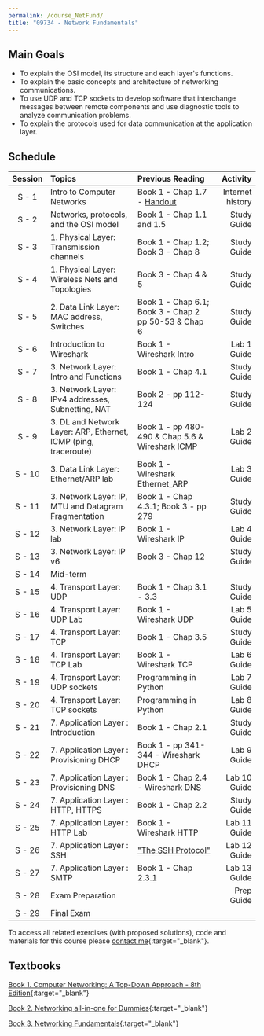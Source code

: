 ```yaml
---
permalink: /course_NetFund/
title: "09734 - Network Fundamentals"
---
```

## Main Goals

- To explain the OSI model, its structure and each layer's functions.
- To explain the basic concepts and architecture of networking communications.
- To use UDP and TCP sockets to develop software that interchange messages between remote components and use diagnostic tools to analyze communication problems.
- To explain the protocols used for data communication at the application layer. 

## Schedule

|     Session      | Topics                                                          | Previous Reading                                                                                                  |         Activity |
|:----------------:|:----------------------------------------------------------------|:------------------------------------------------------------------------------------------------------------------|-----------------:|
|      S - 1       | Intro to Computer Networks                                      | Book 1 - Chap 1.7 - [Handout](https://drive.google.com/file/d/15_SOgCJVZTcGGD3K5M7ICyLm3hT_rSxD/view?usp=sharing) | Internet history |
|      S - 2       | Networks, protocols, and the OSI model                          | Book 1 - Chap 1.1 and 1.5                                                                                         |      Study Guide |
|      S - 3       | 1. Physical Layer: Transmission channels                        | Book 1 - Chap 1.2; Book 3 - Chap 8                                                                                |      Study Guide |
|      S - 4       | 1. Physical Layer: Wireless Nets and Topologies                 | Book 3 - Chap 4 & 5                                                                                               |      Study Guide |
|      S - 5       | 2. Data Link Layer: MAC address, Switches                       | Book 1 - Chap 6.1; Book 3 - Chap 2 pp 50-53 & Chap 6                                                              |      Study Guide |
|      S - 6       | Introduction to Wireshark                                       | Book 1 - Wireshark Intro                                                                                          |      Lab 1 Guide |
|      S - 7       | 3. Network Layer: Intro and Functions                           | Book 1 - Chap 4.1                                                                                                 |      Study Guide |
|      S - 8       | 3. Network Layer: IPv4 addresses, Subnetting, NAT               | Book 2 - pp 112-124                                                                                               |      Study Guide |
|      S - 9       | 3. DL and Network Layer: ARP, Ethernet, ICMP (ping, traceroute) | Book 1 - pp 480- 490 & Chap 5.6 & Wireshark ICMP                                                                  |      Lab 2 Guide |
|      S - 10      | 3. Data Link Layer: Ethernet/ARP lab                            | Book 1 - Wireshark Ethernet_ARP                                                                                   |      Lab 3 Guide |
|      S - 11      | 3. Network Layer: IP, MTU and Datagram Fragmentation            | Book 1 - Chap 4.3.1; Book 3 - pp 279                                                                              |      Study Guide |
|      S - 12      | 3. Network Layer: IP lab                                        | Book 1 - Wireshark IP                                                                                             |      Lab 4 Guide |
|      S - 13      | 3. Network Layer: IP v6                                         | Book 3 - Chap 12                                                                                                  |      Study Guide |
|      S - 14      | Mid-term                                                        |                                                                                                                   |                  |
|      S - 15      | 4. Transport Layer: UDP                                         | Book 1 - Chap 3.1 - 3.3                                                                                           |      Study Guide |
|      S - 16      | 4. Transport Layer: UDP Lab                                     | Book 1 - Wireshark UDP                                                                                            |      Lab 5 Guide |
|      S - 17      | 4. Transport Layer: TCP                                         | Book 1 - Chap 3.5                                                                                                 |      Study Guide |
|      S - 18      | 4. Transport Layer: TCP Lab                                     | Book 1 - Wireshark TCP                                                                                            |      Lab 6 Guide |
|      S - 19      | 4. Transport Layer: UDP sockets                                 | Programming in Python                                                                                             |      Lab 7 Guide |
|      S - 20      | 4. Transport Layer: TCP sockets                                 | Programming in Python                                                                                             |      Lab 8 Guide |
|      S - 21      | 7. Application Layer : Introduction                             | Book 1 - Chap 2.1                                                                                                 |      Study Guide |
|      S - 22      | 7. Application Layer : Provisioning DHCP                        | Book 1 - pp 341-344 - Wireshark DHCP                                                                              |      Lab 9 Guide |
|      S - 23      | 7. Application Layer : Provisioning DNS                         | Book 1 - Chap 2.4 - Wireshark DNS                                                                                 |     Lab 10 Guide |
|      S - 24      | 7. Application Layer : HTTP, HTTPS                              | Book 1 - Chap 2.2                                                                                                 |      Study Guide |
|      S - 25      | 7. Application Layer : HTTP Lab                                 | Book 1 - Wireshark HTTP                                                                                           |     Lab 11 Guide |               
|      S - 26      | 7. Application Layer : SSH                                      | ["The SSH Protocol"](http://www.sfu.ca/~dgnapier/ssha.pdf)                                                        |     Lab 12 Guide |
|      S - 27      | 7. Application Layer : SMTP                                     | Book 1 - Chap 2.3.1                                                                                               |     Lab 13 Guide |
|      S - 28      | Exam Preparation                                                |                                                                                                                   |       Prep Guide |
|      S - 29      | Final Exam                                                      |                                                                                                                   |                  |


To access all related exercises (with proposed solutions), code and materials for this course please [contact me](https://forms.gle/63NYpG1siX6E4KGj8){:target="_blank"}.

## Textbooks

[Book 1. Computer Networking: A Top-Down Approach - 8th Edition](https://gaia.cs.umass.edu/kurose_ross/index.php){:target="_blank"}

[Book 2. Networking all-in-one for Dummies](https://www.wiley.com/en-us/Networking+All+in+One+For+Dummies%2C+7th+Edition-p-9781119471622){:target="_blank"}

[Book 3. Networking Fundamentals](https://www.packtpub.com/product/networking-fundamentals/9781838643508){:target="_blank"}
